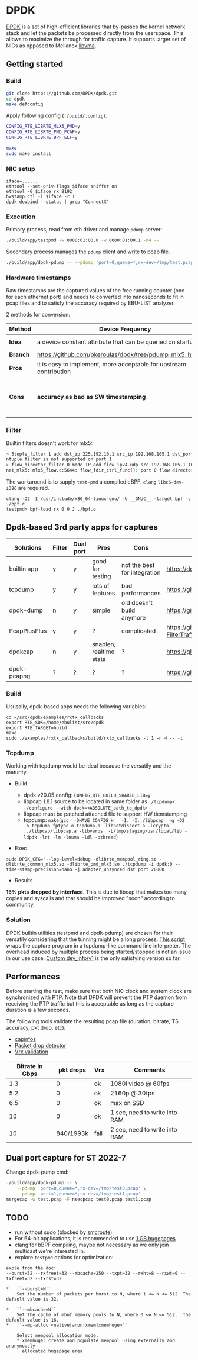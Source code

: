 # DPDK

[DPDK](https://doc.dpdk.org/guides/index.html) is a set of high-efficient libraries that by-passes the kernel network stack and let the packets be processed directly from the userspace. This allows to maximize the through for traffic capture. It supports larger set of NICs as opposed to Mellanox [libvma](https://github.com/Mellanox/libvma).

## Getting started

### Build

```sh
git clone https://github.com/DPDK/dpdk.git
cd dpdk
make defconfig
```

Apply following config (`./build/.config`):

```sh
CONFIG_RTE_LIBRTE_MLX5_PMD=y
CONFIG_RTE_LIBRTE_PMD_PCAP=y
CONFIG_RTE_LIBRTE_BPF_ELF=y
```

```sh
make
sudo make install
```

### NIC setup

```
iface=......
ethtool --set-priv-flags $iface sniffer on
ethtool -G $iface rx 8192
hwstamp_ctl -i $iface -r 1
dpdk-devbind --status | grep "ConnectX"
```

### Execution

Primary process, read from eth driver and manage `pdump` server:

```sh
./build/app/testpmd -w 0000:01:00.0 -w 0000:01:00.1 -n4 --
```

Secondary process manages the `pdump` client and write to pcap file.

```sh
./build/app/dpdk-pdump -- --pdump 'port=0,queue=*,rx-dev=/tmp/test.pcap'
```

### Hardware timestamps

Raw timestamps are the captured values of the free running counter (one for each ethernet port) and needs to converted into nanoseconds to fit in pcap files and to satisfy the accuracy required by EBU-LIST analyzer.

2 methods for conversion:

| **Method**    | Device Frequency                                | HW Clock Info                                         |
|---------------|-------------------------------------------------|-------------------------------------------------------|
| **Idea**      | a device constant attribute that can be queried on startup | Use the converter implemented by Mellanox libiverbs `infiniband/mlxdv5.h` |
| **Branch**    | https://github.com/pkeroulas/dpdk/tree/pdump_mlx5_hw_ts/v6 | https://github.com/pkeroulas/dpdk/tree/pdump_mlx5_hw_ts/clock_info/v1     |
| **Pros**      | it is easy to implement, more acceptable for upstream contribution | **it just works**, with same precision as libvma |
| **Cons**      | **accuracy as bad as SW timestamping** | clock info needs to be updated thanks to a timer + this **doesn't make a consensus in dpdk community**  `` S. Ovsiienko (Mellanox): "it requires recent version of rdma-core and libiverbs [...]  mlx5dv_get_clock_info() relies on timestamps of kernel queues, it might not work in DPDK non-isolated mode (DPDK takes all the traffic, kernel sees nothing)" `` |

### Filter

Builtin filters doesn't work for mlx5:

```sh
> 5tuple_filter 1 add dst_ip 225.192.10.1 src_ip 192.168.105.1 dst_port 20000 src_port 10000 protocol 17 mask 0x1F tcp_flags 0 priority 2 queue 2
ntuple filter is not supported on port 1
> flow_director_filter 0 mode IP add flow ipv4-udp src 192.168.105.1 10000 dst 225.192.10.1 20000 tos 0 ttl 255 vlan 1 flexbytes (0x88,0x48) fwd pf queue 1 fd_id 1
net_mlx5: mlx5_flow.c:5644: flow_fdir_ctrl_func(): port 0 flow director mode 0 not supported
```

The workaround is to supply `test-pmd` a compiled eBPF. `clang` `libc6-dev-i386` are required.

```
clang -O2 -I /usr/include/x86_64-linux-gnu/ -U __GNUC__ -target bpf -c ./bpf.c
testpmd> bpf-load rx 0 0 J ./bpf.o
```

## Dpdk-based 3rd party apps for captures

| Solutions   | Filter | Dual port | Pros   | Cons  | Source |
|-------------|--------|-----------|--------|-------|--------|
| builtin app | y | y | good for testing  | not the best for integration | https://doc.dpdk.org/guides/tools/pdump.html |
| tcpdump     | y | y | lots of features  | bad performances  |  https://github.com/the-tcpdump-group/libpcap |
| dpdk-dump   | n | y | simple | old doesn't build anymore | https://github.com/marty90/DPDK-Dump |
| PcapPlusPlus| y | y | ?      | complicated        | https://github.com/seladb/PcapPlusPlus/tree/master/Examples/DpdkExample-FilterTraffic |
| dpdkcap     | n | y | snaplen, realtime stats | ? | https://github.com/dpdkcap/dpdkcap.git |
| dpdk-pcapng | ? | ? | ? | ? | https://github.com/shemminger/dpdk-pcapng.git |

### Build

Ususally, dpdk-based apps needs the following variables:

```
cd ~/src/dpdk/examples/rxtx_callbacks
export RTE_SDK=/home/ebulist/src/dpdk
export RTE_TARGET=build
make
sudo ./examples/rxtx_callbacks/build/rxtx_callbacks -l 1 -n 4 -- -t
```

### Tcpdump

Working with tcpdump would be ideal because the versatily and the
maturity.

* Build

    - dpdk v20.05 config: `CONFIG_RTE_BUILD_SHARED_LIB=y`
    - libpcap 1.8.1 source to be located in same folder as `./tcpdump/`.  `./configure --with-dpdk=<ABSOLUTE_path_to_dpdk> `
    - libpcap must be patched attached file to support HW tiemstamping
    - tcpdump:  `make`(`gcc  -DHAVE_CONFIG_H   -I. -I../libpcap  -g -O2  -o tcpdump fptype.o tcpdump.o  libnetdissect.a -lcrypto ../libpcap/libpcap.a -libverbs  -L/tmp/staging/usr/local/lib -ldpdk -lrt -lm -lnuma -ldl -pthread`)

* Exec

```
sudo DPDK_CFG="--log-level=debug -dlibrte_mempool_ring.so -dlibrte_common_mlx5.so -dlibrte_pmd_mlx5.so ./tcpdump -i dpdk:0 --time-stamp-precision=nano -j adapter_unsynced dst port 20000
```

* Results

**15% pkts dropped by interface**. This is due to libcap that makes too many copies and syscalls and that should be improved "soon" according to community.

### Solution

DPDK builtin utilities (testpmd and dpdk-pdump) are chosen for their versatily considering that the tunning might be a long process.
[This script](https://github.com/pkeroulas/st2110-toolkit/blob/master/capture/dpdk/dpdk-capture.sh) wraps the capture program in a tcpdump-like command line interpreter. The overhead induced by multiple process being started/stopped is not an issue in our use case.
[Custom dev_info/v1](https://github.com/pkeroulas/dpdk/tree/pdump_mlx5_hw_ts/clock_info/v1) is the only satisfying version so far.

## Performances

Before starting the test, make sure that both NIC clock and system clock are synchronized with PTP. Note that DPDK will prevent the PTP daemon from receiving the PTP traffic but this is acceptable as long as the capture duration is a few seconds.

The following tools validate the resulting pcap file (duration, bitrate, TS accuracy, pkt drop, etc):

* [capinfos](https://www.wireshark.org/docs/man-pages/capinfos.html)
* [Packet drop detector](https://github.com/pkeroulas/st2110-toolkit/blob/master/misc/pkt_drop_detector.py)
* [Vrx validation](https://github.com/ebu/smpte2110-analyzer/blob/master/vrx_analysis.py)

| Bitrate in Gbps | pkt drops | Vrx | Comments |
|-----------------|------|-----|----------|
| 1.3 | 0 | ok | 1080i video @ 60fps     |
| 5.2 | 0 | ok | 2160p @ 30fps           |
| 6.5 | 0 | ok | max on SSD              |
| 10  | 0 | ok | 1 sec, need to write into RAM |
| 10  | 840/1993k | fail | 2 sec, need to write into RAM |

## Dual port capture for ST 2022-7

Change dpdk-pump cmd:

```sh
./build/app/dpdk-pdump -- \
    --pdump 'port=0,queue=*,rx-dev=/tmp/test0.pcap' \
    --pdump 'port=1,queue=*,rx-dev=/tmp/test1.pcap'
mergecap -w test.pcap -F nsecpcap test0.pcap test1.pcap
```

## TODO

* run without sudo (blocked by [smcroute](https://github.com/troglobit/smcroute/pull/112))
* For 64-bit applications, it is recommended to use [1 GB hugepages](https://doc.dpdk.org/guides/linux_gsg/sys_reqs.html#linux-gsg-hugepages)
* clang for bBPF compiling, maybe not necessary as we only join multicast we're interested in.
* explore `testpmd` options for optimization:
```
exple from the doc:
--burst=32 --rxfreet=32 --mbcache=250 --txpt=32 --rxht=8 --rxwt=0 --txfreet=32 --txrst=32

*   ``--burst=N``
    Set the number of packets per burst to N, where 1 <= N <= 512. The default value is 32.

*   ``--mbcache=N``
    Set the cache of mbuf memory pools to N, where 0 <= N <= 512.  The default value is 16.
*   ``--mp-alloc <native|anon|xmem|xmemhuge>``

    Select mempool allocation mode:
    * xmemhuge: create and populate mempool using externally and anonymously
      allocated hugepage area

```
